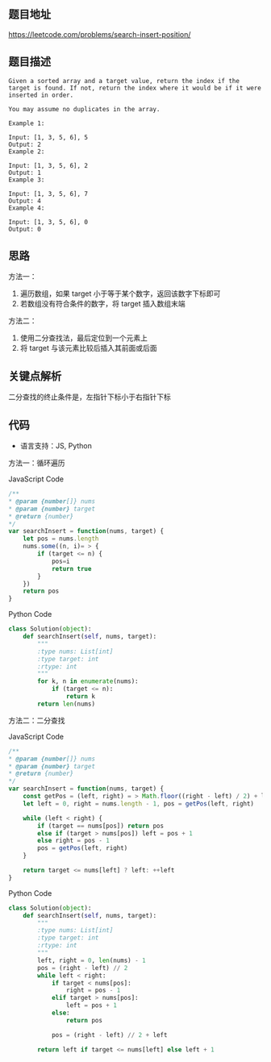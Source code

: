 ## 题目地址
https://leetcode.com/problems/search-insert-position/

## 题目描述
```
Given a sorted array and a target value, return the index if the target is found. If not, return the index where it would be if it were inserted in order.

You may assume no duplicates in the array.

Example 1:

Input: [1, 3, 5, 6], 5
Output: 2
Example 2:

Input: [1, 3, 5, 6], 2
Output: 1
Example 3:

Input: [1, 3, 5, 6], 7
Output: 4
Example 4:

Input: [1, 3, 5, 6], 0
Output: 0
```

## 思路
方法一：
1. 遍历数组，如果 target 小于等于某个数字，返回该数字下标即可
2. 若数组没有符合条件的数字，将 target 插入数组末端

方法二：
1. 使用二分查找法，最后定位到一个元素上
2. 将 target 与该元素比较后插入其前面或后面


## 关键点解析

二分查找的终止条件是，左指针下标小于右指针下标

## 代码

* 语言支持：JS, Python

方法一：循环遍历

JavaScript Code
```js
/**
* @param {number[]} nums
* @param {number} target
* @return {number}
*/
var searchInsert = function(nums, target) {
    let pos = nums.length
    nums.some((n, i)= > {
        if (target <= n) {
            pos=i
            return true
        }
    })
    return pos
}
```

Python Code
```py
class Solution(object):
    def searchInsert(self, nums, target):
        """
        :type nums: List[int]
        :type target: int
        :rtype: int
        """
        for k, n in enumerate(nums):
            if (target <= n):
                return k
        return len(nums)
```

方法二：二分查找

JavaScript Code
```js
/**
* @param {number[]} nums
* @param {number} target
* @return {number}
*/
var searchInsert = function(nums, target) {
    const getPos = (left, right) = > Math.floor((right - left) / 2) + left
    let left = 0, right = nums.length - 1, pos = getPos(left, right)

    while (left < right) {
        if (target == nums[pos]) return pos
        else if (target > nums[pos]) left = pos + 1
        else right = pos - 1
        pos = getPos(left, right)
    }

    return target <= nums[left] ? left: ++left
}
```

Python Code
```py
class Solution(object):
    def searchInsert(self, nums, target):
        """
        :type nums: List[int]
        :type target: int
        :rtype: int
        """
        left, right = 0, len(nums) - 1
        pos = (right - left) // 2
        while left < right:
            if target < nums[pos]:
                right = pos - 1
            elif target > nums[pos]:
                left = pos + 1
            else:
                return pos

            pos = (right - left) // 2 + left

        return left if target <= nums[left] else left + 1
```
